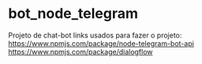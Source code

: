 # bot_node_telegram
Projeto de chat-bot
links usados para fazer o projeto:
  https://www.npmjs.com/package/node-telegram-bot-api 
  https://www.npmjs.com/package/dialogflow

